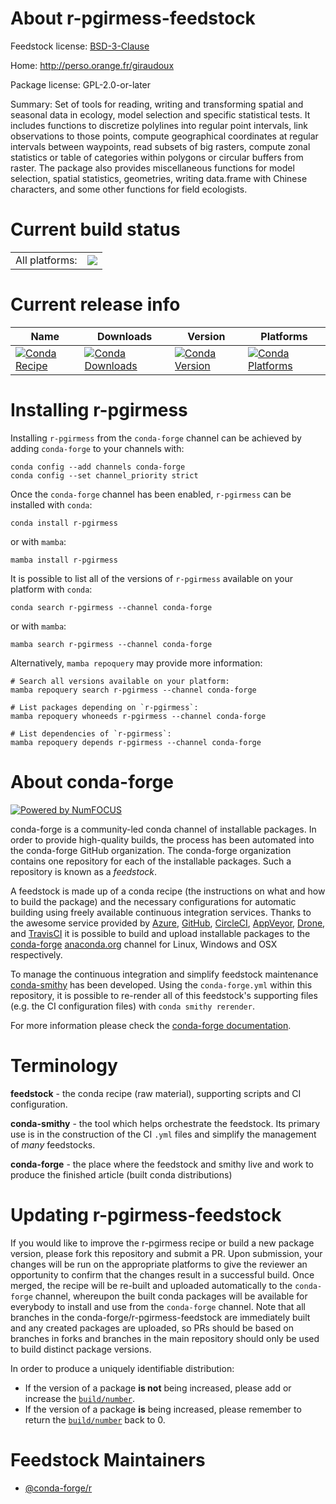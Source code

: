 About r-pgirmess-feedstock
==========================

Feedstock license: [BSD-3-Clause](https://github.com/conda-forge/r-pgirmess-feedstock/blob/main/LICENSE.txt)

Home: http://perso.orange.fr/giraudoux

Package license: GPL-2.0-or-later

Summary: Set of tools for reading, writing and transforming spatial and seasonal data in ecology, model selection and specific statistical tests. It includes functions to discretize polylines into regular point intervals, link observations to those points, compute geographical coordinates at regular intervals between waypoints, read subsets of big rasters, compute zonal statistics or table of categories within polygons or circular buffers from raster. The package also provides miscellaneous functions for model selection, spatial statistics, geometries, writing data.frame with Chinese characters, and some other functions for field ecologists.

Current build status
====================


<table><tr><td>All platforms:</td>
    <td>
      <a href="https://dev.azure.com/conda-forge/feedstock-builds/_build/latest?definitionId=3426&branchName=main">
        <img src="https://dev.azure.com/conda-forge/feedstock-builds/_apis/build/status/r-pgirmess-feedstock?branchName=main">
      </a>
    </td>
  </tr>
</table>

Current release info
====================

| Name | Downloads | Version | Platforms |
| --- | --- | --- | --- |
| [![Conda Recipe](https://img.shields.io/badge/recipe-r--pgirmess-green.svg)](https://anaconda.org/conda-forge/r-pgirmess) | [![Conda Downloads](https://img.shields.io/conda/dn/conda-forge/r-pgirmess.svg)](https://anaconda.org/conda-forge/r-pgirmess) | [![Conda Version](https://img.shields.io/conda/vn/conda-forge/r-pgirmess.svg)](https://anaconda.org/conda-forge/r-pgirmess) | [![Conda Platforms](https://img.shields.io/conda/pn/conda-forge/r-pgirmess.svg)](https://anaconda.org/conda-forge/r-pgirmess) |

Installing r-pgirmess
=====================

Installing `r-pgirmess` from the `conda-forge` channel can be achieved by adding `conda-forge` to your channels with:

```
conda config --add channels conda-forge
conda config --set channel_priority strict
```

Once the `conda-forge` channel has been enabled, `r-pgirmess` can be installed with `conda`:

```
conda install r-pgirmess
```

or with `mamba`:

```
mamba install r-pgirmess
```

It is possible to list all of the versions of `r-pgirmess` available on your platform with `conda`:

```
conda search r-pgirmess --channel conda-forge
```

or with `mamba`:

```
mamba search r-pgirmess --channel conda-forge
```

Alternatively, `mamba repoquery` may provide more information:

```
# Search all versions available on your platform:
mamba repoquery search r-pgirmess --channel conda-forge

# List packages depending on `r-pgirmess`:
mamba repoquery whoneeds r-pgirmess --channel conda-forge

# List dependencies of `r-pgirmess`:
mamba repoquery depends r-pgirmess --channel conda-forge
```


About conda-forge
=================

[![Powered by
NumFOCUS](https://img.shields.io/badge/powered%20by-NumFOCUS-orange.svg?style=flat&colorA=E1523D&colorB=007D8A)](https://numfocus.org)

conda-forge is a community-led conda channel of installable packages.
In order to provide high-quality builds, the process has been automated into the
conda-forge GitHub organization. The conda-forge organization contains one repository
for each of the installable packages. Such a repository is known as a *feedstock*.

A feedstock is made up of a conda recipe (the instructions on what and how to build
the package) and the necessary configurations for automatic building using freely
available continuous integration services. Thanks to the awesome service provided by
[Azure](https://azure.microsoft.com/en-us/services/devops/), [GitHub](https://github.com/),
[CircleCI](https://circleci.com/), [AppVeyor](https://www.appveyor.com/),
[Drone](https://cloud.drone.io/welcome), and [TravisCI](https://travis-ci.com/)
it is possible to build and upload installable packages to the
[conda-forge](https://anaconda.org/conda-forge) [anaconda.org](https://anaconda.org/)
channel for Linux, Windows and OSX respectively.

To manage the continuous integration and simplify feedstock maintenance
[conda-smithy](https://github.com/conda-forge/conda-smithy) has been developed.
Using the ``conda-forge.yml`` within this repository, it is possible to re-render all of
this feedstock's supporting files (e.g. the CI configuration files) with ``conda smithy rerender``.

For more information please check the [conda-forge documentation](https://conda-forge.org/docs/).

Terminology
===========

**feedstock** - the conda recipe (raw material), supporting scripts and CI configuration.

**conda-smithy** - the tool which helps orchestrate the feedstock.
                   Its primary use is in the construction of the CI ``.yml`` files
                   and simplify the management of *many* feedstocks.

**conda-forge** - the place where the feedstock and smithy live and work to
                  produce the finished article (built conda distributions)


Updating r-pgirmess-feedstock
=============================

If you would like to improve the r-pgirmess recipe or build a new
package version, please fork this repository and submit a PR. Upon submission,
your changes will be run on the appropriate platforms to give the reviewer an
opportunity to confirm that the changes result in a successful build. Once
merged, the recipe will be re-built and uploaded automatically to the
`conda-forge` channel, whereupon the built conda packages will be available for
everybody to install and use from the `conda-forge` channel.
Note that all branches in the conda-forge/r-pgirmess-feedstock are
immediately built and any created packages are uploaded, so PRs should be based
on branches in forks and branches in the main repository should only be used to
build distinct package versions.

In order to produce a uniquely identifiable distribution:
 * If the version of a package **is not** being increased, please add or increase
   the [``build/number``](https://docs.conda.io/projects/conda-build/en/latest/resources/define-metadata.html#build-number-and-string).
 * If the version of a package **is** being increased, please remember to return
   the [``build/number``](https://docs.conda.io/projects/conda-build/en/latest/resources/define-metadata.html#build-number-and-string)
   back to 0.

Feedstock Maintainers
=====================

* [@conda-forge/r](https://github.com/orgs/conda-forge/teams/r/)

